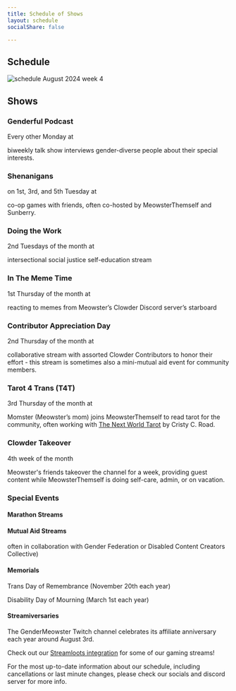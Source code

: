 ```yaml
---
title: Schedule of Shows
layout: schedule
socialShare: false

---
```


## Schedule

![schedule August 2024 week 4](/schedule/2024Schedule-Aug-week4-finalised-RayOfSwords.png)

## Shows
### Genderful Podcast

Every other Monday at <span id=genderful_podcast_time> </span>

biweekly talk show interviews gender-diverse people about their special interests.

### Shenanigans

on 1st, 3rd, and 5th Tuesday at <span id=shenanigans_time> </span>

co-op games with friends, often co-hosted by MeowsterThemself and Sunberry.

### Doing the Work

2nd Tuesdays of the month at <span id=doing_the_work_time> </span>

intersectional social justice self-education stream

### In The Meme Time

1st Thursday of the month at <span id=in_the_meme_time_time> </span>

reacting to memes from Meowster’s Clowder Discord server’s starboard

### Contributor Appreciation Day

2nd Thursday of the month at <span id=contributor_appreciation_day> </span>

collaborative stream with assorted Clowder Contributors to honor their effort - this stream is sometimes also a mini-mutual aid event for community members.

### Tarot 4 Trans (T4T)

3rd Thursday of the month at <span id=tarot_4_trans> </span>

Momster (Meowster’s mom) joins MeowsterThemself to read tarot for the community, often working with [The Next World Tarot](https://www.silversprocket.net/next-world-tarot/) by Cristy C. Road.

### Clowder Takeover

4th week of the month

Meowster's friends takeover the channel for a week, providing guest content while MeowsterThemself is doing self-care, admin, or on vacation.

### Special Events

#### Marathon Streams

#### Mutual Aid Streams

often in collaboration with Gender Federation or Disabled Content Creators Collective)

#### Memorials

Trans Day of Remembrance (November 20th each year)

Disability Day of Mourning (March 1st each year)

#### Streamiversaries

The GenderMeowster Twitch channel celebrates its affiliate anniversary each year around August 3rd.

Check out our [Streamloots integration](https://www.streamloots.com/gendermeowster) for some of our gaming streams!

For the most up-to-date information about our schedule, including cancellations or last minute changes, please check our socials and discord server for more info.


<script src="/luxon.min.js"></script>
<script>

// Genderful Podcast
var genderful_podcast_time = luxon.DateTime.fromISO("2017-05-15T15:30:00", { zone: "America/Los_Angeles" });
var genderful_podcast_time = genderful_podcast_time.toLocal();
var genderful_podcast_time = genderful_podcast_time.toLocaleString(luxon.DateTime.TIME_SIMPLE)
console.log("genderful_podcast_time");
console.log(genderful_podcast_time);
document.getElementById("genderful_podcast_time").innerHTML = genderful_podcast_time;

// Shenanigans
var shenanigans_time = luxon.DateTime.fromISO("2017-05-15T11:00:00", { zone: "America/Los_Angeles" });
var shenanigans_time = shenanigans_time.toLocal();
var shenanigans_time = shenanigans_time.toLocaleString(luxon.DateTime.TIME_SIMPLE)
console.log("shenanigans_time");
console.log(shenanigans_time);
document.getElementById("shenanigans_time").innerHTML = shenanigans_time;


// Doing the Work
var doing_the_work_time = luxon.DateTime.fromISO("2017-05-15T11:00:00", { zone: "America/Los_Angeles" });
var doing_the_work_time = doing_the_work_time.toLocal();
var doing_the_work_time = doing_the_work_time.toLocaleString(luxon.DateTime.TIME_SIMPLE)
console.log("doing_the_work_time");
console.log(doing_the_work_time);
document.getElementById("doing_the_work_time").innerHTML = doing_the_work_time;



// In The Meme Time
var in_the_meme_time_time = luxon.DateTime.fromISO("2017-05-15T11:00:00", { zone: "America/Los_Angeles" });
var in_the_meme_time_time = in_the_meme_time_time.toLocal();
var in_the_meme_time_time = in_the_meme_time_time.toLocaleString(luxon.DateTime.TIME_SIMPLE)
console.log("in_the_meme_time_time");
console.log(in_the_meme_time_time);
document.getElementById("in_the_meme_time_time").innerHTML = in_the_meme_time_time;


// Contributor Appreciation Day
var contributor_appreciation_day = luxon.DateTime.fromISO("2017-05-15T11:00:00", { zone: "America/Los_Angeles" });
var contributor_appreciation_day = contributor_appreciation_day.toLocal();
var contributor_appreciation_day = contributor_appreciation_day.toLocaleString(luxon.DateTime.TIME_SIMPLE)
console.log("contributor_appreciation_day");
console.log(contributor_appreciation_day);
document.getElementById("contributor_appreciation_day").innerHTML = contributor_appreciation_day;


// Tarot 4 Trans (T4T)
var tarot_4_trans = luxon.DateTime.fromISO("2017-05-15T11:00:00", { zone: "America/Los_Angeles" });
var tarot_4_trans = tarot_4_trans.toLocal();
var tarot_4_trans = tarot_4_trans.toLocaleString(luxon.DateTime.TIME_SIMPLE)
console.log("tarot_4_trans");
console.log(tarot_4_trans);
document.getElementById("tarot_4_trans").innerHTML = tarot_4_trans;


</script>
</body>